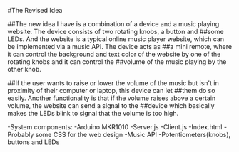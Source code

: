 #The Revised Idea 

##The new idea I have is a combination of a device and a music playing website. The device consists of two rotating knobs, a button and 
##some LEDs. And the website is a typical online music player website, which can be implemented via a music API. The device acts as
##a mini remote, where it can control the background and text color of the website by one of the rotating knobs and it can control the
##volume of the music playing by the other knob. 
    
##If the user wants to raise or lower the volume of the music but isn't in proximity of their computer or laptop, this device can let 
##them do so easily. Another functionality is that if the volume raises above a certain volume, the website can send a signal to the 
##device which basically makes the LEDs blink to signal  that the volume is too high. 
    
-System components:
-Arduino MKR1010
-Server.js
-Client.js
-Index.html
-Probably some CSS for the web design
-Music API
-Potentiometers(knobs), buttons and LEDs
